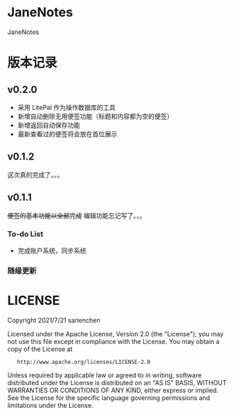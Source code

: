 # JaneNotes
JaneNotes

# 版本记录
## v0.2.0
- 采用 LitePal 作为操作数据库的工具  
- 新增自动删除无用便签功能（标题和内容都为空的便签）  
- 新增返回自动保存功能  
- 最新查看过的便签将会放在首位展示  
## v0.1.2
这次真的完成了。。。 
## v0.1.1
~~便签的基本功能以全部完成~~
编辑功能忘记写了。。。 
### To-do List
- 完成账户系统，同步系统

### 随缘更新

# LICENSE 
   Copyright 2021/7/21 sanenchen

   Licensed under the Apache License, Version 2.0 (the "License");
   you may not use this file except in compliance with the License.
   You may obtain a copy of the License at

       http://www.apache.org/licenses/LICENSE-2.0

   Unless required by applicable law or agreed to in writing, software
   distributed under the License is distributed on an "AS IS" BASIS,
   WITHOUT WARRANTIES OR CONDITIONS OF ANY KIND, either express or implied.
   See the License for the specific language governing permissions and
   limitations under the License.
